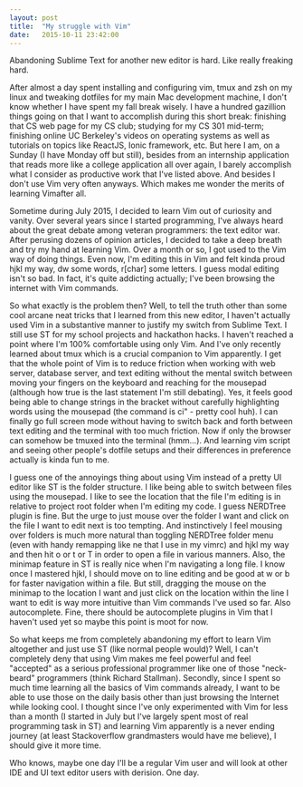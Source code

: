 ```yaml
---
layout: post
title:  "My struggle with Vim"
date:   2015-10-11 23:42:00
---
```


Abandoning Sublime Text for another new editor is hard. Like really freaking hard.

After almost a day spent installing and configuring vim, tmux and zsh on my linux and tweaking dotfiles for my main Mac development machine, I don't know whether I have spent my fall break wisely. I have a hundred gazillion things going on that I want to accomplish during this short break: finishing that CS web page for my CS club; studying for my CS 301 mid-term; finishing online UC Berkeley's videos on operating systems as well as tutorials on topics like ReactJS, Ionic framework, etc. But here I am, on a Sunday (I have Monday off but still), besides from an internship application that reads more like a college application all over again, I barely accomplish what I consider as productive work that I've listed above. And besides I don't use Vim very often anyways. Which makes me wonder the merits of learning Vimafter all.

Sometime during July 2015, I decided to learn Vim out of curiosity and vanity. Over several years since I started programming, I've always heard about the great debate among veteran programmers: the text editor war. After perusing dozens of opinion articles, I decided to take a deep breath and try my hand at learning Vim. Over a month or so, I got used to the Vim way of doing things. Even now, I'm editing this in Vim and felt kinda proud hjkl my way, dw some words, r[char] some letters. I guess modal editing isn't so bad. In fact, it's quite addicting actually; I've been browsing the internet with Vim commands.

So what exactly is the problem then? Well, to tell the truth other than some cool arcane neat tricks that I learned from this new editor, I haven't actually used Vim in a substantive manner to justify my switch from Sublime Text. I still use ST for my school projects and hackathon hacks. I haven't reached a point where I'm 100% comfortable using only Vim. And I've only recently learned about tmux which is a crucial companion to Vim apparently. I get that the whole point of Vim is to reduce friction when working with web server, database server, and text editing without the mental switch between moving your fingers on the keyboard and reaching for the mousepad (although how true is the last statement I'm still debating). Yes, it feels good being able to change strings in the bracket without carefully highlighting words using the mousepad (the command is ci" - pretty cool huh). I can finally go full screen mode without having to switch back and forth between text editing and the terminal with too much friction. Now if only the browser can somehow be tmuxed into the terminal (hmm...). And learning vim script and seeing other people's dotfile setups and their differences in preference actually is kinda fun to me.  

I guess one of the annoyings thing about using Vim instead of a pretty UI editor like ST is the folder structure. I like being able to switch between files using the mousepad. I like to see the location that the file I'm editing is in relative to project root folder when I'm editing my code. I guess NERDTree plugin is fine. But the urge to just mouse over the folder I want and click on the file I want to edit next is too tempting. And instinctively I feel mousing over folders is much more natural than toggling NERDTree folder menu (even with handy remapping like <leader>ne that I use in my vimrc) and hjkl my way and then hit o or t or T in order to open a file in various manners. Also, the minimap feature in ST is really nice when I'm navigating a long file. I know once I mastered hjkl, I should move on to line editing and be good at w or b for faster navigation within a file. But still, dragging the mouse on the minimap to the location I want and just click on the location within the line I want to edit is way more intuitive than Vim commands I've used so far. Also autocomplete. Fine, there should be autocomplete plugins in Vim that I haven't used yet so maybe this point is moot for now.

So what keeps me from completely abandoning my effort to learn Vim altogether and just use ST (like normal people would)? Well, I can't completely deny that using Vim makes me feel powerful and feel "accepted" as a serious professional programmer like one of those "neck-beard" programmers (think Richard Stallman). Secondly, since I spent so much time learning all the basics of Vim commands already, I want to be able to use those on the daily basis other than just browsing the Internet while looking cool. I thought since I've only experimented with Vim for less than a month (I started in July but I've largely spent most of real programming task in ST) and learning Vim apparently is a never ending journey (at least Stackoverflow grandmasters would have me believe), I should give it more time.

Who knows, maybe one day I'll be a regular Vim user and will look at other IDE and UI text editor users with derision. One day.

